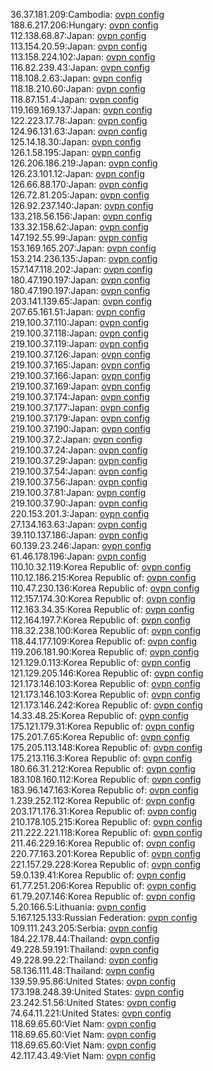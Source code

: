 36.37.181.209:Cambodia: [ovpn config](vpn/36_37_181_209.ovpn)  
188.6.217.206:Hungary: [ovpn config](vpn/188_6_217_206.ovpn)  
112.138.68.87:Japan: [ovpn config](vpn/112_138_68_87.ovpn)  
113.154.20.59:Japan: [ovpn config](vpn/113_154_20_59.ovpn)  
113.158.224.102:Japan: [ovpn config](vpn/113_158_224_102.ovpn)  
116.82.239.43:Japan: [ovpn config](vpn/116_82_239_43.ovpn)  
118.108.2.63:Japan: [ovpn config](vpn/118_108_2_63.ovpn)  
118.18.210.60:Japan: [ovpn config](vpn/118_18_210_60.ovpn)  
118.87.151.4:Japan: [ovpn config](vpn/118_87_151_4.ovpn)  
119.169.169.137:Japan: [ovpn config](vpn/119_169_169_137.ovpn)  
122.223.17.78:Japan: [ovpn config](vpn/122_223_17_78.ovpn)  
124.96.131.63:Japan: [ovpn config](vpn/124_96_131_63.ovpn)  
125.14.18.30:Japan: [ovpn config](vpn/125_14_18_30.ovpn)  
126.1.58.195:Japan: [ovpn config](vpn/126_1_58_195.ovpn)  
126.206.186.219:Japan: [ovpn config](vpn/126_206_186_219.ovpn)  
126.23.101.12:Japan: [ovpn config](vpn/126_23_101_12.ovpn)  
126.66.88.170:Japan: [ovpn config](vpn/126_66_88_170.ovpn)  
126.72.81.205:Japan: [ovpn config](vpn/126_72_81_205.ovpn)  
126.92.237.140:Japan: [ovpn config](vpn/126_92_237_140.ovpn)  
133.218.56.156:Japan: [ovpn config](vpn/133_218_56_156.ovpn)  
133.32.158.62:Japan: [ovpn config](vpn/133_32_158_62.ovpn)  
147.192.55.99:Japan: [ovpn config](vpn/147_192_55_99.ovpn)  
153.169.165.207:Japan: [ovpn config](vpn/153_169_165_207.ovpn)  
153.214.236.135:Japan: [ovpn config](vpn/153_214_236_135.ovpn)  
157.147.118.202:Japan: [ovpn config](vpn/157_147_118_202.ovpn)  
180.47.190.197:Japan: [ovpn config](vpn/180_47_190_197.ovpn)  
180.47.190.197:Japan: [ovpn config](vpn/180_47_190_197.ovpn)  
203.141.139.65:Japan: [ovpn config](vpn/203_141_139_65.ovpn)  
207.65.161.51:Japan: [ovpn config](vpn/207_65_161_51.ovpn)  
219.100.37.110:Japan: [ovpn config](vpn/219_100_37_110.ovpn)  
219.100.37.118:Japan: [ovpn config](vpn/219_100_37_118.ovpn)  
219.100.37.119:Japan: [ovpn config](vpn/219_100_37_119.ovpn)  
219.100.37.126:Japan: [ovpn config](vpn/219_100_37_126.ovpn)  
219.100.37.165:Japan: [ovpn config](vpn/219_100_37_165.ovpn)  
219.100.37.166:Japan: [ovpn config](vpn/219_100_37_166.ovpn)  
219.100.37.169:Japan: [ovpn config](vpn/219_100_37_169.ovpn)  
219.100.37.174:Japan: [ovpn config](vpn/219_100_37_174.ovpn)  
219.100.37.177:Japan: [ovpn config](vpn/219_100_37_177.ovpn)  
219.100.37.179:Japan: [ovpn config](vpn/219_100_37_179.ovpn)  
219.100.37.190:Japan: [ovpn config](vpn/219_100_37_190.ovpn)  
219.100.37.2:Japan: [ovpn config](vpn/219_100_37_2.ovpn)  
219.100.37.24:Japan: [ovpn config](vpn/219_100_37_24.ovpn)  
219.100.37.29:Japan: [ovpn config](vpn/219_100_37_29.ovpn)  
219.100.37.54:Japan: [ovpn config](vpn/219_100_37_54.ovpn)  
219.100.37.56:Japan: [ovpn config](vpn/219_100_37_56.ovpn)  
219.100.37.81:Japan: [ovpn config](vpn/219_100_37_81.ovpn)  
219.100.37.90:Japan: [ovpn config](vpn/219_100_37_90.ovpn)  
220.153.201.3:Japan: [ovpn config](vpn/220_153_201_3.ovpn)  
27.134.163.63:Japan: [ovpn config](vpn/27_134_163_63.ovpn)  
39.110.137.186:Japan: [ovpn config](vpn/39_110_137_186.ovpn)  
60.139.23.246:Japan: [ovpn config](vpn/60_139_23_246.ovpn)  
61.46.178.196:Japan: [ovpn config](vpn/61_46_178_196.ovpn)  
110.10.32.119:Korea Republic of: [ovpn config](vpn/110_10_32_119.ovpn)  
110.12.186.215:Korea Republic of: [ovpn config](vpn/110_12_186_215.ovpn)  
110.47.230.136:Korea Republic of: [ovpn config](vpn/110_47_230_136.ovpn)  
112.157.174.30:Korea Republic of: [ovpn config](vpn/112_157_174_30.ovpn)  
112.163.34.35:Korea Republic of: [ovpn config](vpn/112_163_34_35.ovpn)  
112.164.197.7:Korea Republic of: [ovpn config](vpn/112_164_197_7.ovpn)  
118.32.238.100:Korea Republic of: [ovpn config](vpn/118_32_238_100.ovpn)  
118.44.177.109:Korea Republic of: [ovpn config](vpn/118_44_177_109.ovpn)  
119.206.181.90:Korea Republic of: [ovpn config](vpn/119_206_181_90.ovpn)  
121.129.0.113:Korea Republic of: [ovpn config](vpn/121_129_0_113.ovpn)  
121.129.205.146:Korea Republic of: [ovpn config](vpn/121_129_205_146.ovpn)  
121.173.146.103:Korea Republic of: [ovpn config](vpn/121_173_146_103.ovpn)  
121.173.146.103:Korea Republic of: [ovpn config](vpn/121_173_146_103.ovpn)  
121.173.146.242:Korea Republic of: [ovpn config](vpn/121_173_146_242.ovpn)  
14.33.48.25:Korea Republic of: [ovpn config](vpn/14_33_48_25.ovpn)  
175.121.179.31:Korea Republic of: [ovpn config](vpn/175_121_179_31.ovpn)  
175.201.7.65:Korea Republic of: [ovpn config](vpn/175_201_7_65.ovpn)  
175.205.113.148:Korea Republic of: [ovpn config](vpn/175_205_113_148.ovpn)  
175.213.116.3:Korea Republic of: [ovpn config](vpn/175_213_116_3.ovpn)  
180.66.31.212:Korea Republic of: [ovpn config](vpn/180_66_31_212.ovpn)  
183.108.160.112:Korea Republic of: [ovpn config](vpn/183_108_160_112.ovpn)  
183.96.147.163:Korea Republic of: [ovpn config](vpn/183_96_147_163.ovpn)  
1.239.252.112:Korea Republic of: [ovpn config](vpn/1_239_252_112.ovpn)  
203.171.176.31:Korea Republic of: [ovpn config](vpn/203_171_176_31.ovpn)  
210.178.105.215:Korea Republic of: [ovpn config](vpn/210_178_105_215.ovpn)  
211.222.221.118:Korea Republic of: [ovpn config](vpn/211_222_221_118.ovpn)  
211.46.229.16:Korea Republic of: [ovpn config](vpn/211_46_229_16.ovpn)  
220.77.163.201:Korea Republic of: [ovpn config](vpn/220_77_163_201.ovpn)  
221.157.29.228:Korea Republic of: [ovpn config](vpn/221_157_29_228.ovpn)  
59.0.139.41:Korea Republic of: [ovpn config](vpn/59_0_139_41.ovpn)  
61.77.251.206:Korea Republic of: [ovpn config](vpn/61_77_251_206.ovpn)  
61.79.207.146:Korea Republic of: [ovpn config](vpn/61_79_207_146.ovpn)  
5.20.166.5:Lithuania: [ovpn config](vpn/5_20_166_5.ovpn)  
5.167.125.133:Russian Federation: [ovpn config](vpn/5_167_125_133.ovpn)  
109.111.243.205:Serbia: [ovpn config](vpn/109_111_243_205.ovpn)  
184.22.178.44:Thailand: [ovpn config](vpn/184_22_178_44.ovpn)  
49.228.59.191:Thailand: [ovpn config](vpn/49_228_59_191.ovpn)  
49.228.99.22:Thailand: [ovpn config](vpn/49_228_99_22.ovpn)  
58.136.111.48:Thailand: [ovpn config](vpn/58_136_111_48.ovpn)  
139.59.95.86:United States: [ovpn config](vpn/139_59_95_86.ovpn)  
173.198.248.39:United States: [ovpn config](vpn/173_198_248_39.ovpn)  
23.242.51.56:United States: [ovpn config](vpn/23_242_51_56.ovpn)  
74.64.11.221:United States: [ovpn config](vpn/74_64_11_221.ovpn)  
118.69.65.60:Viet Nam: [ovpn config](vpn/118_69_65_60.ovpn)  
118.69.65.60:Viet Nam: [ovpn config](vpn/118_69_65_60.ovpn)  
118.69.65.60:Viet Nam: [ovpn config](vpn/118_69_65_60.ovpn)  
42.117.43.49:Viet Nam: [ovpn config](vpn/42_117_43_49.ovpn)  
